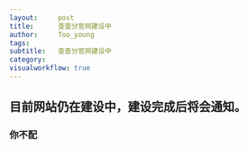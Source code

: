 ```yaml
---
layout:     post
title:      查查分官网建设中
author:     Too_young
tags: 		
subtitle:   查查分官网建设中
category:  
visualworkflow: true
---
```


## 目前网站仍在建设中，建设完成后将会通知。

### 你不配
